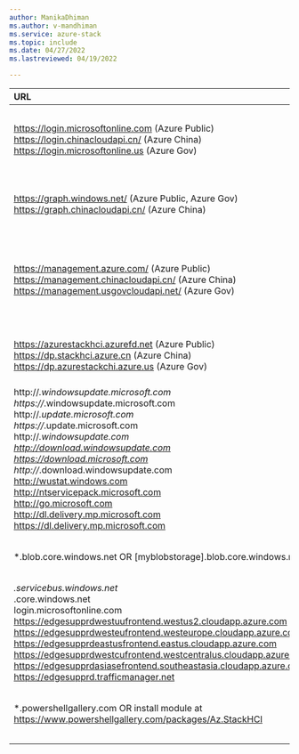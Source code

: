 ```yaml
---
author: ManikaDhiman
ms.author: v-mandhiman
ms.service: azure-stack
ms.topic: include
ms.date: 04/27/2022
ms.lastreviewed: 04/19/2022

---
```


|  URL | Port | Notes |
|  :---| :---| :---|
| https://login.microsoftonline.com (Azure Public)<br>https://login.chinacloudapi.cn/ (Azure China)<br>https://login.microsoftonline.us (Azure Gov)  | 443  | For Active Directory Authority and used for authentication, token fetch, and validation. Service Tag: AzureActiveDirectory. |
| https://graph.windows.net/ (Azure Public, Azure Gov)<br>https://graph.chinacloudapi.cn/ (Azure China) | 443 | For Graph, and used for authentication, token fetch, and validation. Service Tag:  AzureActiveDirectory. |
|  https://management.azure.com/  (Azure Public)<br>https://management.chinacloudapi.cn/ (Azure China)<br>https://management.usgovcloudapi.net/ (Azure Gov) | 443 | For Resource Manager and used during initial bootstrapping of the cluster to Azure for registration purposes and to unregister the cluster. Service Tag: AzureResourceManager. |
| https://azurestackhci.azurefd.net (Azure Public)<br>https://dp.stackhci.azure.cn (Azure China)<br>https://dp.azurestackchi.azure.us (Azure Gov) | 443 | For Dataplane which pushes up diagnostics data, is used in the Portal pipeline, and pushes billing data. |
| http://*.windowsupdate.microsoft.com<br>https://*.windowsupdate.microsoft.com<br>http://*.update.microsoft.com<br>https://*.update.microsoft.com<br>http://*.windowsupdate.com<br>http://download.windowsupdate.com<br>https://download.microsoft.com<br>http://*.download.windowsupdate.com<br>http://wustat.windows.com<br>http://ntservicepack.microsoft.com<br>http://go.microsoft.com<br>http://dl.delivery.mp.microsoft.com<br>https://dl.delivery.mp.microsoft.com | 443 | For Microsoft Update, which allows the OS to receive updates. |
| *.blob.core.windows.net OR [myblobstorage].blob.core.windows.net | 443 | For Cluster Cloud Witness. To use a cloud witness as the cluster witness. |
| *.servicebus.windows.net<br>*.core.windows.net<br>login.microsoftonline.com<br>https://edgesupprdwestuufrontend.westus2.cloudapp.azure.com<br>https://edgesupprdwesteufrontend.westeurope.cloudapp.azure.com<br>https://edgesupprdeastusfrontend.eastus.cloudapp.azure.com<br>https://edgesupprdwestcufrontend.westcentralus.cloudapp.azure.com<br>https://edgesupprdasiasefrontend.southeastasia.cloudapp.azure.com<br>https://edgesupprd.trafficmanager.net | 443 | For Remote Support. To allow remote access to Microsoft support for troubleshooting. |
| *.powershellgallery.com OR install module at https://www.powershellgallery.com/packages/Az.StackHCI | 443 | To obtain the Az.StackHCI PowerShell module, which is required for cluster registration. |